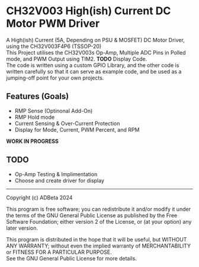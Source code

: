 # CH32V003 High(ish) Current DC Motor PWM Driver
A High(ish) Current (5A, Depending on PSU & MOSFET) DC Motor Driver, using the
CH32V003F4P6 (TSSOP-20)  
This Project utilises the CH32V003s Op-Amp, Multiple ADC Pins in Polled mode,
and PWM Output using TIM2. **TODO** Display Code.  
The code is written using a custom GPIO Library, and the other code is written
carefully so that it can serve as example code, and be used as a jumping-off
point for your own projects.

## Features (Goals)
* RMP Sense (Optinonal Add-On)
* RMP Hold mode
* Current Sensing & Over-Current Protection
* Display for Mode, Current, PWM Percent, and RPM

**WORK IN PROGRESS**
## TODO
* Op-Amp Testing & Implimentation
* Choose and create driver for display

----
Copyright (c) ADBeta 2024

This program is free software; you can redistribute it and/or modify it under
the terms of the GNU General Public License as published by the Free Software
Foundation; either version 2 of the License, 
or (at your option) any later version.

This program is distributed in the hope that it will be useful, but 
WITHOUT ANY WARRANTY; without even the implied warranty of MERCHANTABILITY or
FITNESS FOR A PARTICULAR PURPOSE.  
See the GNU General Public License for more details.
